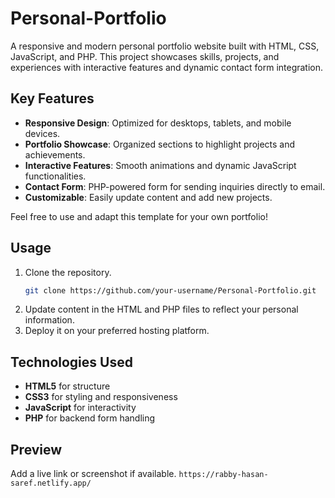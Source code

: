 # Personal-Portfolio

A responsive and modern personal portfolio website built with HTML, CSS, JavaScript, and PHP. This project showcases skills, projects, and experiences with interactive features and dynamic contact form integration.

## Key Features

- **Responsive Design**: Optimized for desktops, tablets, and mobile devices.
- **Portfolio Showcase**: Organized sections to highlight projects and achievements.
- **Interactive Features**: Smooth animations and dynamic JavaScript functionalities.
- **Contact Form**: PHP-powered form for sending inquiries directly to email.
- **Customizable**: Easily update content and add new projects.

Feel free to use and adapt this template for your own portfolio!

## Usage

1. Clone the repository.
   ```bash
   git clone https://github.com/your-username/Personal-Portfolio.git
   ```
2. Update content in the HTML and PHP files to reflect your personal information.
3. Deploy it on your preferred hosting platform.

## Technologies Used

- **HTML5** for structure
- **CSS3** for styling and responsiveness
- **JavaScript** for interactivity
- **PHP** for backend form handling

## Preview

Add a live link or screenshot if available.
```https://rabby-hasan-saref.netlify.app/```